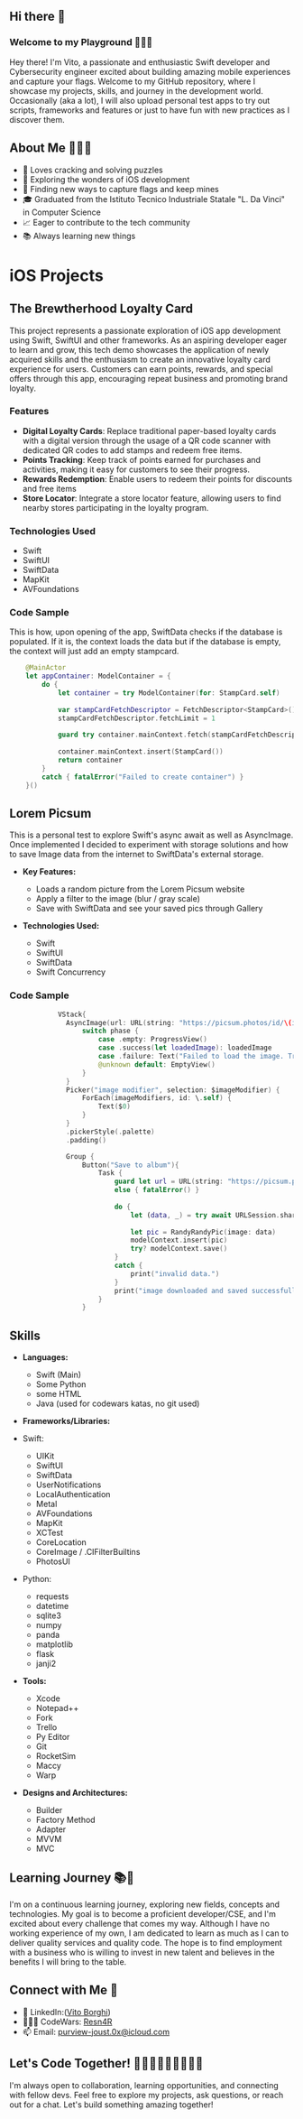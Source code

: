 ## Hi there 👋

### Welcome to my Playground 👨🏼‍💻
Hey there! I'm Vito, a passionate and enthusiastic Swift developer and Cybersecurity engineer excited about building amazing mobile experiences and capture your flags. 
Welcome to my GitHub repository, where I showcase my projects, skills, and journey in the development world. 
Occasionally (aka a lot), I will also upload personal test apps to try out scripts, frameworks and features or just to have fun with new practices as I discover them.

## About Me 🙋🏼‍♂️
- 🧩 Loves cracking and solving puzzles
- 📱 Exploring the wonders of iOS development
- 🏴 Finding new ways to capture flags and keep mines
- 🎓 Graduated from the Istituto Tecnico Industriale Statale "L. Da Vinci" in Computer Science 
- 📈 Eager to contribute to the tech community
- 📚 Always learning new things

# iOS Projects

## The Brewtherhood Loyalty Card
This project represents a passionate exploration of iOS app development using Swift, SwiftUI and other frameworks. As an aspiring developer eager to learn and grow, this tech demo showcases the application of newly acquired skills and the enthusiasm to create an innovative loyalty card experience for users. Customers can earn points, rewards, and special offers through this app, encouraging repeat business and promoting brand loyalty.

### Features
- **Digital Loyalty Cards**: Replace traditional paper-based loyalty cards with a digital version through the usage of a QR code scanner with dedicated QR codes to add stamps and redeem free items.
- **Points Tracking**: Keep track of points earned for purchases and activities, making it easy for customers to see their progress.
- **Rewards Redemption**: Enable users to redeem their points for discounts and free items
- **Store Locator**: Integrate a store locator feature, allowing users to find nearby stores participating in the loyalty program.

### Technologies Used
- Swift
- SwiftUI
- SwiftData
- MapKit
- AVFoundations

### **Code Sample**
  This is how, upon opening of the app, SwiftData checks if the database is populated. If it is, the context loads the data but if the database is empty, the context will just add an empty stampcard.
```swift
    @MainActor
    let appContainer: ModelContainer = {
        do {
            let container = try ModelContainer(for: StampCard.self)
            
            var stampCardFetchDescriptor = FetchDescriptor<StampCard>()
            stampCardFetchDescriptor.fetchLimit = 1
            
            guard try container.mainContext.fetch(stampCardFetchDescriptor).count == 0 else { return container }
            
            container.mainContext.insert(StampCard())
            return container
        }
        catch { fatalError("Failed to create container") }
    }()
```

## Lorem Picsum
This is a personal test to explore Swift's async await as well as AsyncImage. Once implemented I decided to experiment with storage solutions and how to save Image data from the internet to SwiftData's external storage.

- **Key Features:**
  - Loads a random picture from the Lorem Picsum website
  - Apply a filter to the image (blur / gray scale)
  - Save with SwiftData and see your saved pics through Gallery

- **Technologies Used:**
  - Swift
  - SwiftUI
  - SwiftData
  - Swift Concurrency

### **Code Sample**
  ```swift
              VStack{
                AsyncImage(url: URL(string: "https://picsum.photos/id/\(id)/400/300/?\(imageModifier)"), scale: 1) { phase in
                    switch phase {
                        case .empty: ProgressView()
                        case .success(let loadedImage): loadedImage
                        case .failure: Text("Failed to load the image. Try Again.")
                        @unknown default: EmptyView()
                    }
                }
                Picker("image modifier", selection: $imageModifier) {
                    ForEach(imageModifiers, id: \.self) {
                        Text($0)
                    }
                }
                .pickerStyle(.palette)
                .padding()

                Group {
                    Button("Save to album"){
                        Task {
                            guard let url = URL(string: "https://picsum.photos/id/\(id)/400/300/?\(imageModifier)") 
                            else { fatalError() }
                            
                            do {
                                let (data, _) = try await URLSession.shared.data(from: url)
                                
                                let pic = RandyRandyPic(image: data)
                                modelContext.insert(pic)
                                try? modelContext.save()
                            }
                            catch {
                                print("invalid data.")
                            }
                            print("image downloaded and saved successfully.")
                        }
                    }
  ```

## Skills

- **Languages:**
  - Swift (Main)
  - Some Python
  - some HTML
  - Java (used for codewars katas, no git used)

- **Frameworks/Libraries:**
- Swift:
  - UIKit
  - SwiftUI
  - SwiftData
  - UserNotifications
  - LocalAuthentication
  - Metal
  - AVFoundations
  - MapKit
  - XCTest
  - CoreLocation
  - CoreImage / .CIFilterBuiltins
  - PhotosUI
 
- Python:
  - requests
  - datetime
  - sqlite3
  - numpy
  - panda
  - matplotlib
  - flask
  - janji2

- **Tools:**
  - Xcode
  - Notepad++
  - Fork
  - Trello
  - Py Editor
  - Git
  - RocketSim
  - Maccy
  - Warp

- **Designs and Architectures:**
  - Builder
  - Factory Method
  - Adapter
  - MVVM
  - MVC


## Learning Journey 📚📖
I'm on a continuous learning journey, exploring new fields, concepts and technologies. My goal is to become a proficient developer/CSE, and I'm excited about every challenge that comes my way.
Although I have no working experience of my own, I am dedicated to learn as much as I can to deliver quality services and quality code. 
The hope is to find employment with a business who is willing to invest in new talent and believes in the benefits I will bring to the table.

## Connect with Me 🔗
- 💼 LinkedIn:([Vito Borghi](https://www.linkedin.com/in/vito-borghi/))
- 👨🏼‍💻 CodeWars: [Resn4R](https://www.codewars.com/users/Resn4R)
- 📫 Email: purview-joust.0x@icloud.com

## Let's Code Together! 👨🏼‍💻👨🏼‍💻👨🏼‍💻
I'm always open to collaboration, learning opportunities, and connecting with fellow devs. Feel free to explore my projects, ask questions, or reach out for a chat. Let's build something amazing together! 
